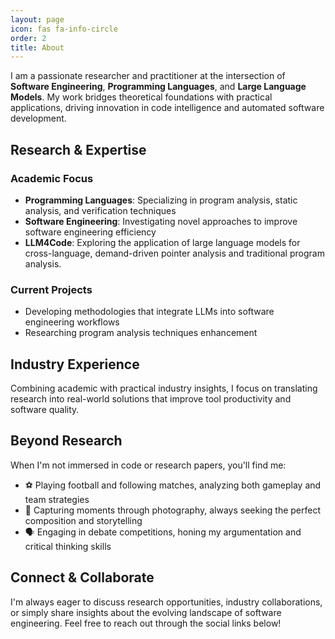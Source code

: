 ```yaml
---
layout: page
icon: fas fa-info-circle
order: 2
title: About
---
```


I am a passionate researcher and practitioner at the intersection of **Software Engineering**, **Programming Languages**, and **Large Language Models**. My work bridges theoretical foundations with practical applications, driving innovation in code intelligence and automated software development.

## Research & Expertise

### Academic Focus
- **Programming Languages**: Specializing in program analysis, static analysis, and verification techniques
- **Software Engineering**: Investigating novel approaches to improve software engineering efficiency
- **LLM4Code**: Exploring the application of large language models for cross-language, demand-driven pointer analysis and traditional program analysis.

### Current Projects
- Developing methodologies that integrate LLMs into software engineering workflows
- Researching program analysis techniques enhancement

## Industry Experience

Combining academic with practical industry insights, I focus on translating research into real-world solutions that improve tool productivity and software quality.

## Beyond Research

When I'm not immersed in code or research papers, you'll find me:
- ⚽ Playing football and following matches, analyzing both gameplay and team strategies
- 📸 Capturing moments through photography, always seeking the perfect composition and storytelling
- 🗣️ Engaging in debate competitions, honing my argumentation and critical thinking skills

## Connect & Collaborate

I'm always eager to discuss research opportunities, industry collaborations, or simply share insights about the evolving landscape of software engineering. Feel free to reach out through the social links below!

